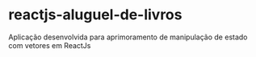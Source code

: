# reactjs-aluguel-de-livros
Aplicação desenvolvida para aprimoramento de manipulação de estado com vetores em ReactJs


